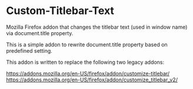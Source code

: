 # Custom-Titlebar-Text
Mozilla Firefox addon that changes the titlebar text (used in window name) via document.title property.

This is a simple addon to rewrite document.title property based on predefined setting.

This addon is written to replace the following two legacy addons:

https://addons.mozilla.org/en-US/firefox/addon/customize-titlebar/
https://addons.mozilla.org/en-US/firefox/addon/customize_titlebar_v2/
